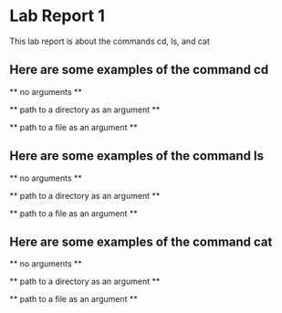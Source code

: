 # Lab Report 1 

This lab report is about the commands cd, ls, and cat

## Here are some examples of the command cd

** no arguments **



** path to a directory as an argument **

** path to a file as an argument **

## Here are some examples of the command ls

** no arguments **

** path to a directory as an argument **

** path to a file as an argument **

## Here are some examples of the command cat

** no arguments **

** path to a directory as an argument **

** path to a file as an argument **
